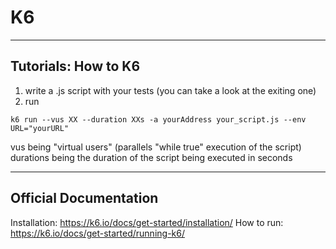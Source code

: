 # K6

----------
## Tutorials: How to K6

1) write a .js script with your tests (you can take a look at the exiting one)
2) run 
```
k6 run --vus XX --duration XXs -a yourAddress your_script.js --env URL="yourURL"
```

vus being "virtual users" (parallels "while true" execution of the script)
durations being the duration of the script being executed in seconds

----------
## Official Documentation
Installation: https://k6.io/docs/get-started/installation/
How to run: https://k6.io/docs/get-started/running-k6/